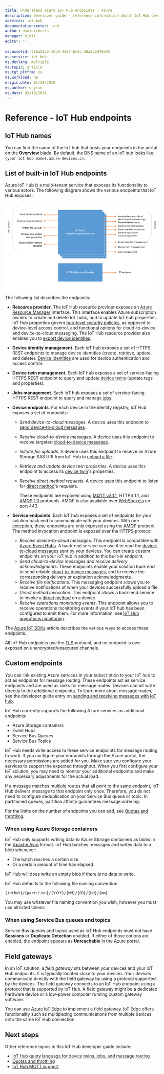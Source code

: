 ```yaml
---
title: Understand Azure IoT Hub endpoints | Azure
description: Developer guide - reference information about IoT Hub device-facing and service-facing endpoints.
services: iot-hub
documentationcenter: .net
author: dominicbetts
manager: timlt
editor: ''

ms.assetid: 57ba52ae-19c6-43e4-bc6c-d8a5c2476e95
ms.service: iot-hub
ms.devlang: multiple
ms.topic: article
ms.tgt_pltfrm: na
ms.workload: na
origin.date: 01/29/2018
ms.author: v-yiso
ms.date: 03/19/2018
---
```


# Reference - IoT Hub endpoints
## IoT Hub names

You can find the name of the IoT hub that hosts your endpoints in the portal on the **Overview** blade. By default, the DNS name of an IoT hub looks like: `{your iot hub name}.azure-devices.cn`.
## List of built-in IoT Hub endpoints
Azure IoT Hub is a multi-tenant service that exposes its functionality to various actors. The following diagram shows the various endpoints that IoT Hub exposes.

![IoT Hub endpoints][img-endpoints]

The following list describes the endpoints:

* **Resource provider**. The IoT Hub resource provider exposes an [Azure Resource Manager][lnk-arm] interface. This interface enables Azure subscription owners to create and delete IoT hubs, and to update IoT hub properties. IoT Hub properties govern [hub-level security policies][lnk-accesscontrol], as opposed to device-level access control, and functional options for cloud-to-device and device-to-cloud messaging. The IoT Hub resource provider also enables you to [export device identities][lnk-importexport].
* **Device identity management**. Each IoT hub exposes a set of HTTPS REST endpoints to manage device identities (create, retrieve, update, and delete). [Device identities][lnk-device-identities] are used for device authentication and access control.
* **Device twin management**. Each IoT hub exposes a set of service-facing HTTPS REST endpoint to query and update [device twins][lnk-twins] (update tags and properties).
* **Jobs management**. Each IoT hub exposes a set of service-facing HTTPS REST endpoint to query and manage [jobs][lnk-jobs].
* **Device endpoints**. For each device in the identity registry, IoT Hub exposes a set of endpoints:

  * *Send device-to-cloud messages*. A device uses this endpoint to [send device-to-cloud messages][lnk-d2c].
  * *Receive cloud-to-device messages*. A device uses this endpoint to receive targeted [cloud-to-device messages][lnk-c2d].
  * *Initiate file uploads*. A device uses this endpoint to receive an Azure Storage SAS URI from IoT Hub to [upload a file][lnk-upload].
  * *Retrieve and update device twin properties*. A device uses this endpoint to access its [device twin][lnk-twins]'s properties.
  * *Receive direct method requests*. A device uses this endpoint to listen for [direct method][lnk-methods]'s requests.

    These endpoints are exposed using [MQTT v3.1.1][lnk-mqtt], HTTPS 1.1, and [AMQP 1.0][lnk-amqp] protocols. AMQP is also available over [WebSockets][lnk-websockets] on port 443.

* **Service endpoints**. Each IoT hub exposes a set of endpoints  for your solution back end to communicate with your devices. With one exception, these endpoints are only exposed using the [AMQP][lnk-amqp] protocol. The method invocation endpoint is exposed over the HTTPS protocol.
  
  * *Receive device-to-cloud messages*. This endpoint is compatible with [Azure Event Hubs][lnk-event-hubs]. A back-end service can use it to read the [device-to-cloud messages][lnk-d2c] sent by your devices. You can create custom endpoints on your IoT hub in addition to this built-in endpoint.
  * *Send cloud-to-device messages and receive delivery acknowledgments*. These endpoints enable your solution back end to send reliable [cloud-to-device messages][lnk-c2d], and to receive the corresponding delivery or expiration acknowledgments.
  * *Receive file notifications*. This messaging endpoint allows you to receive notifications of when your devices successfully upload a file. 
  * *Direct method invocation*. This endpoint allows a back-end service to invoke a [direct method][lnk-methods] on a device.
  * *Receive operations monitoring events*. This endpoint allows you to receive operations monitoring events if your IoT hub has been configured to emit them. For more information, see [IoT Hub operations monitoring][lnk-operations-mon].

The [Azure IoT SDKs][lnk-sdks] article describes the various ways to access these endpoints.

All IoT Hub endpoints use the [TLS][lnk-tls] protocol, and no endpoint is ever exposed on unencrypted/unsecured channels.

## Custom endpoints
You can link existing Azure services in your subscription to your IoT hub to act as endpoints for message routing. These endpoints act as service endpoints and are used as sinks for message routes. Devices cannot write directly to the additional endpoints. To learn more about message routes, see the developer guide entry on [sending and receiving messages with IoT hub][lnk-devguide-messaging].

IoT Hub currently supports the following Azure services as additional endpoints:

* Azure Storage containers
* Event Hubs
* Service Bus Queues
* Service Bus Topics

IoT Hub needs write access to these service endpoints for message routing to work. If you configure your endpoints through the Azure portal, the necessary permissions are added for you. Make sure you configure your services to support the expected throughput. When you first configure your IoT solution, you may need to monitor your additional endpoints and make any necessary adjustments for the actual load.

If a message matches multiple routes that all point to the same endpoint, IoT Hub delivers message to that endpoint only once. Therefore, you do not need to configure deduplication on your Service Bus queue or topic. In partitioned queues, partition affinity guarantees message ordering.

For the limits on the number of endpoints you can add, see [Quotas and throttling][lnk-devguide-quotas].

### When using Azure Storage containers

IoT Hub only supports writing data to Azure Storage containers as blobs in the [Apache Avro](http://avro.apache.org/) format. IoT Hub batches messages and writes data to a blob whenever:

* The batch reaches a certain size.
* Or a certain amount of time has elapsed.

IoT Hub will does write an empty blob if there is no data to write.

IoT Hub defaults to the following file naming convention:

```
{iothub}/{partition}/{YYYY}/{MM}/{DD}/{HH}/{mm}
```

You may use whatever file naming convention you wish, however you must use all listed tokens.

### When using Service Bus queues and topics

Service Bus queues and topics used as IoT Hub endpoints must not have **Sessions** or **Duplicate Detection** enabled. If either of those options are enabled, the endpoint appears as **Unreachable** in the Azure portal.

## Field gateways

In an IoT solution, a *field gateway* sits between your devices and your IoT Hub endpoints. It is typically located close to your devices. Your devices communicate directly with the field gateway by using a protocol supported by the devices. The field gateway connects to an IoT Hub endpoint using a protocol that is supported by IoT Hub. A field gateway might be a dedicated hardware device or a low-power computer running custom gateway software.

You can use [Azure IoT Edge][lnk-iot-edge] to implement a field gateway. IoT Edge offers functionality such as multiplexing communications from multiple devices onto the same IoT Hub connection.

## Next steps
Other reference topics in this IoT Hub developer guide include:

* [IoT Hub query language for device twins, jobs, and message routing][lnk-devguide-query]
* [Quotas and throttling][lnk-devguide-quotas]
* [IoT Hub MQTT support][lnk-devguide-mqtt]

[lnk-iot-edge]: https://github.com/Azure/iot-edge

[img-endpoints]: ./media/iot-hub-devguide-endpoints/endpoints.png
[lnk-amqp]: https://www.amqp.org/
[lnk-mqtt]: http://mqtt.org/
[lnk-websockets]: https://tools.ietf.org/html/rfc6455
[lnk-arm]: ../azure-resource-manager/resource-group-overview.md
[lnk-event-hubs]: /event-hubs/

[lnk-tls]: https://tools.ietf.org/html/rfc5246

[lnk-sdks]: ./iot-hub-devguide-sdks.md
[lnk-accesscontrol]: ./iot-hub-devguide-security.md#access-control-and-permissions
[lnk-importexport]: ./iot-hub-devguide-identity-registry.md#import-and-export-device-identities
[lnk-d2c]: ./iot-hub-devguide-messages-d2c.md
[lnk-device-identities]: ./iot-hub-devguide-identity-registry.md
[lnk-upload]: ./iot-hub-devguide-file-upload.md
[lnk-c2d]: ./iot-hub-devguide-messages-c2d.md
[lnk-methods]: ./iot-hub-devguide-direct-methods.md
[lnk-twins]: ./iot-hub-devguide-device-twins.md
[lnk-query]: ./iot-hub-devguide-query-language.md
[lnk-jobs]: ./iot-hub-devguide-jobs.md

[lnk-devguide-quotas]: ./iot-hub-devguide-quotas-throttling.md
[lnk-devguide-query]: ./iot-hub-devguide-query-language.md
[lnk-devguide-mqtt]: ./iot-hub-mqtt-support.md
[lnk-devguide-messaging]: ./iot-hub-devguide-messaging.md
[lnk-operations-mon]: ./iot-hub-operations-monitoring.md

<!--Update_Description: update wording-->